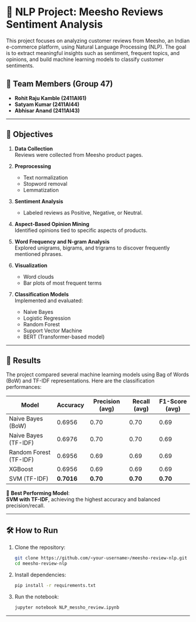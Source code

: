 # 📝 NLP Project: Meesho Reviews Sentiment Analysis

This project focuses on analyzing customer reviews from Meesho, an Indian e-commerce platform, using Natural Language Processing (NLP). The goal is to extract meaningful insights such as sentiment, frequent topics, and opinions, and build machine learning models to classify customer sentiments.

## 👥 Team Members (Group 47)
- **Rohit Raju Kamble (2411AI61)**
- **Satyam Kumar (2411AI44)**
- **Abhisar Anand (2411AI43)**

---

## 📌 Objectives

1. **Data Collection**  
   Reviews were collected from Meesho product pages.

2. **Preprocessing**  
   - Text normalization  
   - Stopword removal  
   - Lemmatization  

3. **Sentiment Analysis**  
   - Labeled reviews as Positive, Negative, or Neutral.

4. **Aspect-Based Opinion Mining**  
   Identified opinions tied to specific aspects of products.

5. **Word Frequency and N-gram Analysis**  
   Explored unigrams, bigrams, and trigrams to discover frequently mentioned phrases.

6. **Visualization**  
   - Word clouds  
   - Bar plots of most frequent terms

7. **Classification Models**  
   Implemented and evaluated:
   - Naive Bayes
   - Logistic Regression
   - Random Forest
   - Support Vector Machine
   - BERT (Transformer-based model)

---

## 🧪 Results

The project compared several machine learning models using Bag of Words (BoW) and TF-IDF representations. Here are the classification performances:

| Model                   | Accuracy | Precision (avg) | Recall (avg) | F1-Score (avg) |
|------------------------|----------|------------------|--------------|----------------|
| Naive Bayes (BoW)      | 0.6956   | 0.70             | 0.70         | 0.69           |
| Naive Bayes (TF-IDF)   | 0.6976   | 0.70             | 0.70         | 0.69           |
| Random Forest (TF-IDF) | 0.6956   | 0.69             | 0.69         | 0.69           |
| XGBoost                | 0.6956   | 0.69             | 0.69         | 0.69           |
| SVM (TF-IDF)           | **0.7016** | **0.70**        | **0.70**     | **0.70**       |


📍 **Best Performing Model**:  
**SVM with TF-IDF**, achieving the highest accuracy and balanced precision/recall.


---

## 🛠️ How to Run

1. Clone the repository:
   ```bash
   git clone https://github.com/<your-username>/meesho-review-nlp.git
   cd meesho-review-nlp
   ```

2. Install dependencies:
   ```bash
   pip install -r requirements.txt
   ```

3. Run the notebook:
   ```bash
   jupyter notebook NLP_messho_review.ipynb
   ```

---


